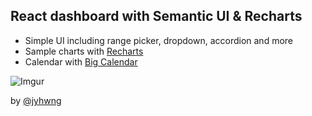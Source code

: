 ## React dashboard with Semantic UI & Recharts

- Simple UI including range picker, dropdown, accordion and more
- Sample charts with [Recharts](http://recharts.org/en-US)
- Calendar with [Big Calendar](http://intljusticemission.github.io/react-big-calendar/examples/index.html)

![Imgur](https://i.imgur.com/UwcmWc7.gif)

by [@jyhwng](https://github.com/jyhwng)
